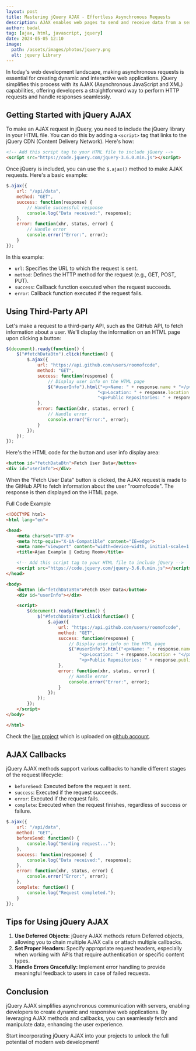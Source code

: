 ```yaml
---
layout: post
title: Mastering jQuery AJAX - Effortless Asynchronous Requests
description: AJAX enables web pages to send and receive data from a server asynchronously, without interfering with the current page's content. This allows for smoother user experiences and dynamic content updates without full page reloads.
author: badal
tag: [ajax, html, javascript, jquery]
date: 2024-05-05 12:10
image:
  path: /assets/images/photos/jquery.png
  alt: jquery Library
---
```


In today's web development landscape, making asynchronous requests is essential for creating dynamic and interactive web applications. jQuery simplifies this process with its AJAX (Asynchronous JavaScript and XML) capabilities, offering developers a straightforward way to perform HTTP requests and handle responses seamlessly.

## Getting Started with jQuery AJAX

To make an AJAX request in jQuery, you need to include the jQuery library in your HTML file. You can do this by adding a `<script>` tag that links to the jQuery CDN (Content Delivery Network). Here's how:

```html
<!-- Add this script tag to your HTML file to include jQuery -->
<script src="https://code.jquery.com/jquery-3.6.0.min.js"></script>
```

Once jQuery is included, you can use the `$.ajax()` method to make AJAX requests. Here's a basic example:

```js
$.ajax({
    url: "/api/data",
    method: "GET",
    success: function(response) {
        // Handle successful response
        console.log("Data received:", response);
    },
    error: function(xhr, status, error) {
        // Handle error
        console.error("Error:", error);
    }
});
```

In this example:
- `url`: Specifies the URL to which the request is sent.
- `method`: Defines the HTTP method for the request (e.g., GET, POST, PUT).
- `success`: Callback function executed when the request succeeds.
- `error`: Callback function executed if the request fails.

## Using Third-Party API

Let's make a request to a third-party API, such as the GitHub API, to fetch information about a user. We'll display the information on an HTML page upon clicking a button:

```js
$(document).ready(function() {
    $("#fetchDataBtn").click(function() {
        $.ajax({
            url: "https://api.github.com/users/roomofcode",
            method: "GET",
            success: function(response) {
                // Display user info on the HTML page
                $("#userInfo").html("<p>Name: " + response.name + "</p>" +
                                   "<p>Location: " + response.location + "</p>" +
                                   "<p>Public Repositories: " + response.public_repos + "</p>");
            },
            error: function(xhr, status, error) {
                // Handle error
                console.error("Error:", error);
            }
        });
    });
});
```

Here's the HTML code for the button and user info display area:

```html
<button id="fetchDataBtn">Fetch User Data</button>
<div id="userInfo"></div>
```

When the "Fetch User Data" button is clicked, the AJAX request is made to the GitHub API to fetch information about the user "roomofcode". The response is then displayed on the HTML page.

Full Code Example

```html
<!DOCTYPE html>
<html lang="en">

<head>
    <meta charset="UTF-8">
    <meta http-equiv="X-UA-Compatible" content="IE=edge">
    <meta name="viewport" content="width=device-width, initial-scale=1.0">
    <title>Ajax Example | Coding Room</title>

    <!-- Add this script tag to your HTML file to include jQuery -->
    <script src="https://code.jquery.com/jquery-3.6.0.min.js"></script>
</head>

<body>
    <button id="fetchDataBtn">Fetch User Data</button>
    <div id="userInfo"></div>

    <script>
        $(document).ready(function() {
            $("#fetchDataBtn").click(function() {
                $.ajax({
                    url: "https://api.github.com/users/roomofcode",
                    method: "GET",
                    success: function(response) {
                        // Display user info on the HTML page
                        $("#userInfo").html("<p>Name: " + response.name + "</p>" +
                            "<p>Location: " + response.location + "</p>" +
                            "<p>Public Repositories: " + response.public_repos + "</p>");
                    },
                    error: function(xhr, status, error) {
                        // Handle error
                        console.error("Error:", error);
                    }
                });
            });
        });
    </script>
</body>

</html>
```

Check the <a aria-label="Redirecting user to live project" target="_blank" href="https://roomofcode.github.io/examples/Mastering%20jQuery%20AJAX%20-%20Effortless%20Asynchronous%20Requests/">live project</a> which is uploaded on <a aria-label="Providing project code" target="_blank" href="https://github.com/roomofcode/examples/tree/main/Mastering%20jQuery%20AJAX%20-%20Effortless%20Asynchronous%20Requests">github account</a>.


## AJAX Callbacks

jQuery AJAX methods support various callbacks to handle different stages of the request lifecycle:

- `beforeSend`: Executed before the request is sent.
- `success`: Executed if the request succeeds.
- `error`: Executed if the request fails.
- `complete`: Executed when the request finishes, regardless of success or failure.

```js
$.ajax({
    url: "/api/data",
    method: "GET",
    beforeSend: function() {
        console.log("Sending request...");
    },
    success: function(response) {
        console.log("Data received:", response);
    },
    error: function(xhr, status, error) {
        console.error("Error:", error);
    },
    complete: function() {
        console.log("Request completed.");
    }
});
```

## Tips for Using jQuery AJAX

1. **Use Deferred Objects:** jQuery AJAX methods return Deferred objects, allowing you to chain multiple AJAX calls or attach multiple callbacks.
2. **Set Proper Headers:** Specify appropriate request headers, especially when working with APIs that require authentication or specific content types.
3. **Handle Errors Gracefully:** Implement error handling to provide meaningful feedback to users in case of failed requests.

## Conclusion

jQuery AJAX simplifies asynchronous communication with servers, enabling developers to create dynamic and responsive web applications. By leveraging AJAX methods and callbacks, you can seamlessly fetch and manipulate data, enhancing the user experience.

Start incorporating jQuery AJAX into your projects to unlock the full potential of modern web development!
